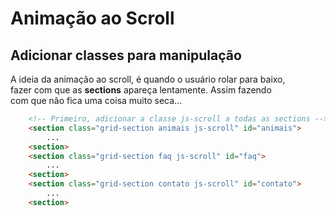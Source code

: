# Animação ao Scroll

## Adicionar classes para manipulação

A ideia da animação ao scroll, é quando o usuário rolar para baixo, <br>
fazer com que as **sections** apareça lentamente. Assim fazendo <br>
com que não fica uma coisa muito seca...

```html
    <!-- Primeiro, adicionar a classe js-scroll a todas as sections -->
    <section class="grid-section animais js-scroll" id="animais">
        ...
    <section>
    <section class="grid-section faq js-scroll" id="faq">
        ...
    <section>
    <section class="grid-section contato js-scroll" id="contato">
        ...
    <section>
```